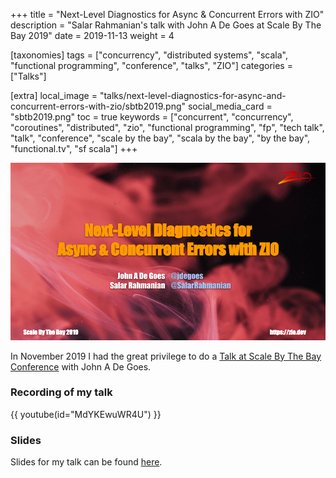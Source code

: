 +++
title = "Next-Level Diagnostics for Async & Concurrent Errors with ZIO"
description = "Salar Rahmanian's talk with John A De Goes at Scale By The Bay 2019"
date = 2019-11-13
weight = 4

[taxonomies]
tags = ["concurrency", "distributed systems", "scala", "functional programming", "conference", "talks", "ZIO"]
categories = ["Talks"]

[extra]
local_image = "talks/next-level-diagnostics-for-async-and-concurrent-errors-with-zio/sbtb2019.png"
social_media_card = "sbtb2019.png"
toc = true
keywords = ["concurrent", "concurrency", "coroutines", "distributed", "zio", "functional programming", "fp", "tech talk", "talk", "conference", "scale by the bay", "scala by the bay", "by the bay", "functional.tv", "sf scala"]
+++

![](sbtb2019.png)

In November 2019 I had the great privilege to do a [Talk at Scale By The Bay Conference](https://scalebythebay2019.sched.com/event/RoSt/next-level-diagnostics-for-async-concurrent-errors-with-zio) with John A De Goes.

### Recording of my talk

{{ youtube(id="MdYKEwuWR4U") }}

### Slides

Slides for my talk can be found [here](slides.pdf).

